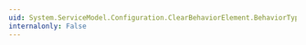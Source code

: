 ```yaml
---
uid: System.ServiceModel.Configuration.ClearBehaviorElement.BehaviorType
internalonly: False
---
```

